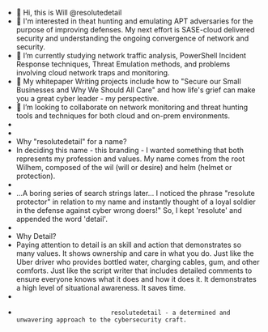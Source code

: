 - 👋 Hi, this is Will @resolutedetail
- 👀 I'm interested in theat hunting and emulating APT adversaries for the purpose of improving defenses.  My next effort is SASE-cloud delivered security and understanding the ongoing convergence of network and security.
- 🌱 I’m currently studying network traffic analysis, PowerShell Incident Response techniques, Threat Emulation methods, and problems involving cloud network traps and monitoring.
- 🌱 My whitepaper Writing projects include how to "Secure our Small Businesses and Why We Should All Care" and how life's grief can make you a great cyber leader - my perspective.
- 💞️ I’m looking to collaborate on network monitoring and threat hunting tools and techniques for both cloud and on-prem environments.
-
-
-  Why "resolutedetail" for a name?
-  In deciding this name - this branding - I wanted something that both represents my profession and values.  My name comes from the root Wilhem, composed of the wil (will or desire) and helm (helmet or protection).  
-  
-  ...A boring series of search strings later... I noticed the phrase "resolute protector" in relation to my name and instantly thought of a loyal soldier in the defense against cyber wrong doers!"  So, I kept 'resolute' and appended the word 'detail'.  
-  
-  Why Detail?  
-  Paying attention to detail is an skill and action that demonstrates so many values.  It shows ownership and care in what you do.  Just like the Uber driver who provides bottled water, charging cables, gum, and other comforts.  Just like the script writer that includes detailed comments to ensure everyone knows what it does and how it does it.  It demonstrates a high level of situational awareness.  It saves time.  
-  
-                               resolutedetail - a determined and unwavering approach to the cybersecurity craft.     
<!---
resolutedetail/resolutedetail is a ✨ special ✨ repository because its `README.md` (this file) appears on your GitHub profile.
You can click the Preview link to take a look at your changes.
--->
